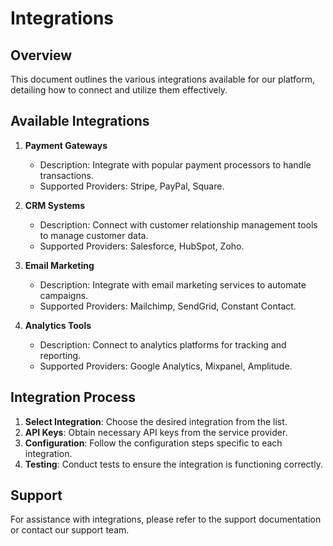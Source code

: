 # Integrations

## Overview
This document outlines the various integrations available for our platform, detailing how to connect and utilize them effectively.

## Available Integrations

1. **Payment Gateways**
   - Description: Integrate with popular payment processors to handle transactions.
   - Supported Providers: Stripe, PayPal, Square.

2. **CRM Systems**
   - Description: Connect with customer relationship management tools to manage customer data.
   - Supported Providers: Salesforce, HubSpot, Zoho.

3. **Email Marketing**
   - Description: Integrate with email marketing services to automate campaigns.
   - Supported Providers: Mailchimp, SendGrid, Constant Contact.

4. **Analytics Tools**
   - Description: Connect to analytics platforms for tracking and reporting.
   - Supported Providers: Google Analytics, Mixpanel, Amplitude.

## Integration Process
1. **Select Integration**: Choose the desired integration from the list.
2. **API Keys**: Obtain necessary API keys from the service provider.
3. **Configuration**: Follow the configuration steps specific to each integration.
4. **Testing**: Conduct tests to ensure the integration is functioning correctly.

## Support
For assistance with integrations, please refer to the support documentation or contact our support team.